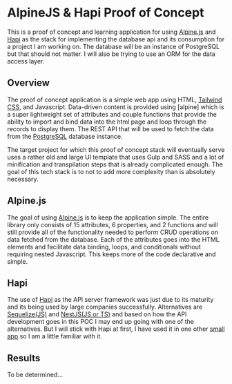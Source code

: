 # AlpineJS & Hapi Proof of Concept

This is a proof of concept and learning application for using [Alpine.js][f1] and [Hapi][f2]
as the stack for implementing the database api and its consumption for a project I 
am working on.  The database will be an instance of PostgreSQL but that should not 
matter. I will also be trying to use an ORM for the data access layer.

## Overview
The proof of concept application is a simple web app using HTML, [Tailwind CSS][f3], and Javascript.
Data-driven content is provided using [alpine] which is a super lightweight set of 
attributes and couple functions that provide the ability to import and bind data into 
the html page and loop through the records to display them.  The REST API that will be 
used to fetch the data from the [PostgreSQL][f4] database instance. 

The target project for which this proof of concept stack will eventually serve uses a rather
old and large UI template that uses Gulp and SASS and a lot of minification and transpilation
steps that is already complicated enough.  The goal of this tech stack is to not to add more
complexity than is absolutely necessary.

## Alpine.js
The goal of using [Alpine.js][f1] is to keep the application simple.  The entire library
only consists of 15 attributes, 6 properties, and 2 functions and will still provide all
of the functionality needed to perform CRUD operations on data fetched from the database.
Each of the attributes goes into the HTML elements and facilitate data binding, loops, and
conditionals without requiring nested Javascript. This keeps more of the code declarative
and simple.  

## Hapi
The use of [Hapi][f2] as the API server framework was just due to its maturity and its 
being used by large companies successfully. Alternatives are [Sequelize(JS)][f6] and 
[NestJS(JS or TS)][f5] and based on how the API development goes in this POC I may end
up going with one of the alternatives.  But I will stick with Hapi at first, I have used 
it in one other [small app][f7] so I am a little familiar with it.

## Results
To be determined...


[f1]: https://alpinejs.dev
[f2]: https://hapi.dev
[f3]: https://tailwindcss.com
[f4]: https://postgresql.org
[f5]: https://nestjs.com
[f6]: https://sequelize.org
[f7]: https://github.com/elusive/simple-football-hapi
